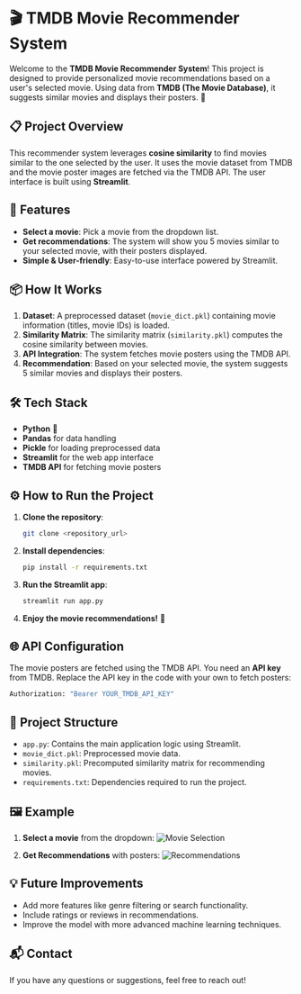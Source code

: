 # 🎬 TMDB Movie Recommender System

Welcome to the **TMDB Movie Recommender System**! This project is designed to provide personalized movie recommendations based on a user's selected movie. Using data from **TMDB (The Movie Database)**, it suggests similar movies and displays their posters. 🚀

## 📋 Project Overview

This recommender system leverages **cosine similarity** to find movies similar to the one selected by the user. It uses the movie dataset from TMDB and the movie poster images are fetched via the TMDB API. The user interface is built using **Streamlit**.

## 🔧 Features

- **Select a movie**: Pick a movie from the dropdown list.
- **Get recommendations**: The system will show you 5 movies similar to your selected movie, with their posters displayed.
- **Simple & User-friendly**: Easy-to-use interface powered by Streamlit.

## 📦 How It Works

1. **Dataset**: A preprocessed dataset (`movie_dict.pkl`) containing movie information (titles, movie IDs) is loaded.
2. **Similarity Matrix**: The similarity matrix (`similarity.pkl`) computes the cosine similarity between movies.
3. **API Integration**: The system fetches movie posters using the TMDB API.
4. **Recommendation**: Based on your selected movie, the system suggests 5 similar movies and displays their posters.

## 🛠️ Tech Stack

- **Python** 🐍
- **Pandas** for data handling
- **Pickle** for loading preprocessed data
- **Streamlit** for the web app interface
- **TMDB API** for fetching movie posters

## ⚙️ How to Run the Project

1. **Clone the repository**:
   ```bash
   git clone <repository_url>
   ```
   
2. **Install dependencies**:
   ```bash
   pip install -r requirements.txt
   ```

3. **Run the Streamlit app**:
   ```bash
   streamlit run app.py
   ```

4. **Enjoy the movie recommendations!** 🍿

## 🌐 API Configuration

The movie posters are fetched using the TMDB API. You need an **API key** from TMDB. Replace the API key in the code with your own to fetch posters:

```python
Authorization: "Bearer YOUR_TMDB_API_KEY"
```

## 📂 Project Structure

- `app.py`: Contains the main application logic using Streamlit.
- `movie_dict.pkl`: Preprocessed movie data.
- `similarity.pkl`: Precomputed similarity matrix for recommending movies.
- `requirements.txt`: Dependencies required to run the project.

## 🖼️ Example

1. **Select a movie** from the dropdown:
   ![Movie Selection](screenshot_1.png)

2. **Get Recommendations** with posters:
   ![Recommendations](screenshot_2.png)

## 💡 Future Improvements

- Add more features like genre filtering or search functionality.
- Include ratings or reviews in recommendations.
- Improve the model with more advanced machine learning techniques.

## 📬 Contact

If you have any questions or suggestions, feel free to reach out!
